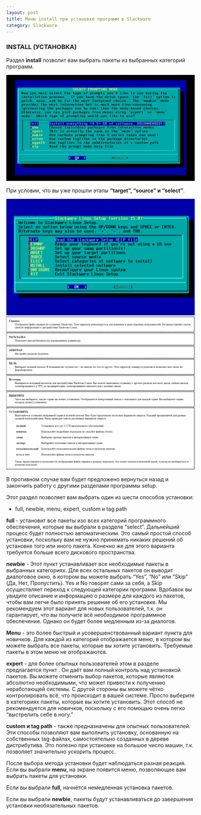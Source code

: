 ```yaml
---
layout: post
title: Меню install при установке программ в Slackware
category: Slackware
---
```


### INSTALL (УСТАНОВКА)

Раздел **install** позволит вам выбрать пакеты из выбранных категорий программ.

![](/image/slack15/setup_slack15.jpg)

При условии, что вы уже прошли этапы **“target”, “source” и “select”**. 

![](/image/slack15/setup_slack15.png)
![](/image/slack15/setup_slack15-2.png)

В противном случае вам будет предложено вернуться назад и закончить работу с другими разделами программы setup. 

Этот раздел позволяет вам выбрать один из шести способов установки:

- full, newbie, menu, expert, custom и tag path

**full** - установит все пакеты изо всех категорий программного обеспечения, которые вы выбрали в разделе “select”. Дальнейший процесс будет полностью автоматическим. Это самый простой способ установки, поскольку вам не нужно принимать никаких решений об установке того или иного пакета. Конечно же для этого варианта требуется больше всего дискового пространства.

**newbie** - Этот пункт устанавливает все необходимые пакеты в выбранных категориях. Для всех остальных пакетов он выводит диалоговое окно, в котором вы можете выбрать “Yes”, “No” или “Skip” (Да, Нет, Пропустить). Yes и No говорят сами за себя, а Skip осуществляет переход к следующей категории программ. Вдобавок вы увидите описание и информацию о размере для каждого из пакетов, чтобы вам легче было принять решение об его установке. Мы рекомендуем этот вариант для новых пользователей, т.к. он гарантирует, что вы получите всё необходимое программное обеспечение. Однако он будет более медленным из-за диалогов.

**Menu** - это более быстрый и усовершенствованный вариант пункта для новичков. Для каждой из категорий отображается меню, в котором вы можете выбрать все пакеты, которые вы хотите установить. Требуемые пакеты в этом меню не отображаются.

**expert** - для более опытных пользователей этом в разделе предлагается пункт . Он даёт вам полный контроль над установкой пакетов. Вы можете отменить выбор пакетов, которые являются абсолютно необходимыми, что может привести к получению неработающей системы. С другой стороны вы можете чётко контролировать всё, что происходит в вашей системе. Просто выберите в категориях пакеты, которые вы хотите установить. Этот способ не рекомендуется для новичков, поскольку с его помощью очень легко “выстрелить себе в ногу.”

**custom и tag path** -  также предназначены для опытных пользователей. Эти способы позволяют вам выполнить установку, основанную на собственных tag-файлах, самостоятельно созданных в дереве дистрибутива. Это полезно при установке на большое число машин, т.к. позволяет значительно ускорить процесс.

После выбора метода установки будет наблюдаться разная реакция. Если вы выбрали **menu**, на экране появится меню, позволяющее вам выбрать пакеты для установки. 

Если вы выбрали **full**, начнётся немедленная установка пакетов. 

Если вы выбрали **newbie**, пакеты будут устанавливаться до завершения установки необязательных пакетов.
